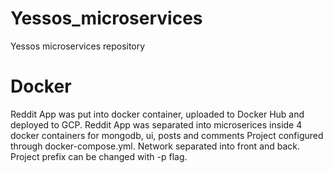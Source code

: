 # Yessos_microservices
Yessos microservices repository

# Docker
Reddit App was put into docker container, uploaded to Docker Hub and deployed to GCP.
Reddit App was separated into microserices inside 4 docker containers for mongodb, ui, posts and comments
Project configured through docker-compose.yml. Network separated into front and back. Project prefix can be changed with -p flag.
